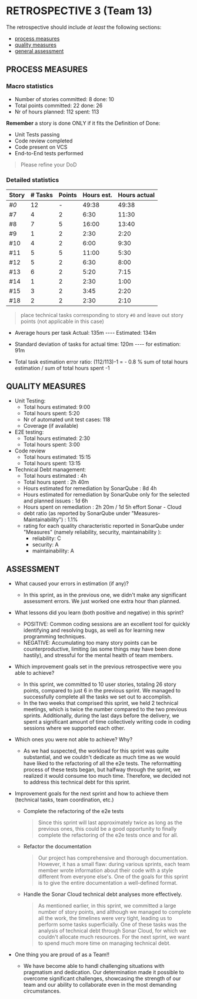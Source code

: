 RETROSPECTIVE 3 (Team 13)
=====================================

The retrospective should include _at least_ the following
sections:

- [process measures](#process-measures)
- [quality measures](#quality-measures)
- [general assessment](#assessment)

## PROCESS MEASURES 

### Macro statistics

- Number of stories committed: 8   done: 10
- Total points committed: 22  done: 26
- Nr of hours planned: 112  spent: 113

**Remember**  a story is done ONLY if it fits the Definition of Done:
 
- Unit Tests passing
- Code review completed
- Code present on VCS
- End-to-End tests performed

> Please refine your DoD

### Detailed statistics

| Story  | # Tasks | Points | Hours est. | Hours actual |
|--------|---------|--------|------------|--------------|
| _#0_   |    12 	|       -   |   49:38     	|         49:38 	|
| #7  	|     4	|    2	|     6:30   	|          11:30	|
| #8 	|     7	|    5	|     16:00  	|          13:40	|
| #9  	|     1	|    2	|      2:30  	|          2:20	|
| #10  	|     4	|    2	|     6:00   	|       9:30   	|
| #11  	|     5	|    5	|     11:00   	|       5:30   	|
| #12  	|     5	|    2	|      6:30  	|       8:00   	|
| #13  	|     6	|    2	|     5:20   	|       7:15   	|
| #14  	|     1	|    2	|     2:30   	|       1:00   	|
| #15  	|     3	|    2	|     3:45   	|       2:20  	|
| #18  	|     2	|    2	|      2:30  	|       2:10 	|

   

> place technical tasks corresponding to story `#0` and leave out story points (not applicable in this case)

- Average hours per task    Actual: 135m  ---- Estimated: 134m
- Standard deviation of tasks   for actual time: 120m ---- for estimation: 91m 

- Total task estimation error ratio: (112/113)-1 = - 0.8 %
 sum of total hours estimation / sum of total hours spent -1

 
## QUALITY MEASURES

- Unit Testing:
  - Total hours estimated: 9:00
  - Total hours spent: 5:20
  - Nr of automated unit test cases: 118
  - Coverage (if available)
- E2E testing:
  - Total hours estimated: 2:30
  - Total hours spent: 3:00
- Code review
  - Total hours estimated: 15:15
  - Total hours spent: 13:15
- Technical Debt management:
  - Total hours estimated : 4h
  - Total hours spent : 2h 40m
  - Hours estimated for remediation by SonarQube : 8d 4h
  - Hours estimated for remediation by SonarQube only for the selected and planned issues : 1d 6h
  - Hours spent on remediation : 2h 20m / 1d 5h effort Sonar - Cloud
  - debt ratio (as reported by SonarQube under "Measures-Maintainability") : 1.1%
  - rating for each quality characteristic reported in SonarQube under "Measures" (namely reliability, security, maintainability ):
    - reliability: C
    - security: A
    - maintainability: A

## ASSESSMENT

- What caused your errors in estimation (if any)?
    + In this sprint, as in the previous one, we didn't make any significant assessment errors. We just worked one extra hour than planned.

- What lessons did you learn (both positive and negative) in this sprint?
    + POSITIVE: Common coding sessions are an excellent tool for quickly identifying and resolving bugs, as well as for learning new programming techniques.
    + NEGATIVE: Accumulating too many story points can be counterproductive, limiting (as some things may have been done hastily), and stressful for the mental health of team members.

- Which improvement goals set in the previous retrospective were you able to achieve? 
    + In this sprint, we committed to 10 user stories, totaling 26 story points, compared to just 6 in the previous sprint. We managed to successfully complete all the tasks we set out to accomplish.
    + In the two weeks that comprised this sprint, we held 2 technical meetings, which is twice the number compared to the two previous sprints. Additionally, during the last days before the delivery, we spent a significant amount of time collectively writing code in coding sessions where we supported each other.
  
- Which ones you were not able to achieve? Why?
    + As we had suspected, the workload for this sprint was quite substantial, and we couldn't dedicate as much time as we would have liked to the refactoring of all the e2e tests. The reformatting process of these tests began, but halfway through the sprint, we realized it would consume too much time. Therefore, we decided not to address this technical debt for this sprint.

- Improvement goals for the next sprint and how to achieve them (technical tasks, team coordination, etc.)
    + Complete the refactoring of the e2e tests
        > Since this sprint will last approximately twice as long as the previous ones, this could be a good opportunity to finally complete the refactoring of the e2e tests once and for all.
    + Refactor the documentation
        > Our project has comprehensive and thorough documentation. However, it has a small flaw: during various sprints, each team member wrote information about their code with a style different from everyone else's. One of the goals for this sprint is to give the entire documentation a well-defined format.
    + Handle the Sonar Cloud technical debt analyses more effectively.
        > As mentioned earlier, in this sprint, we committed a large number of story points, and although we managed to complete all the work, the timelines were very tight, leading us to perform some tasks superficially. One of these tasks was the analysis of technical debt through Sonar Cloud, for which we couldn't allocate much resources. For the next sprint, we want to spend much more time on managing technical debt.

- One thing you are proud of as a Team!!
    + We have become able to handl challenging situations with pragmatism and dedication. Our determination made it possible to overcome significant challenges, showcasing the strength of our team and our ability to collaborate even in the most demanding circumstances.

